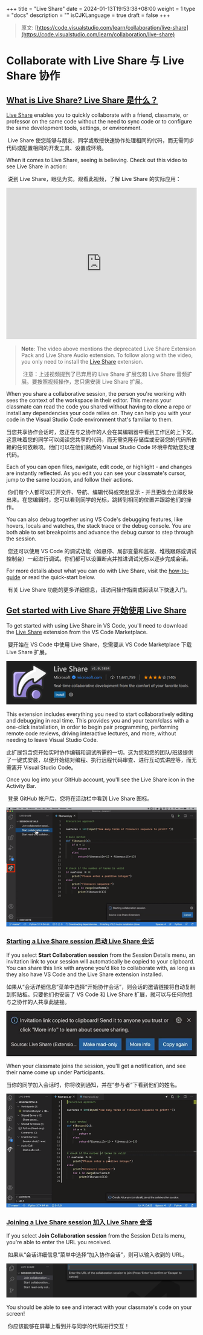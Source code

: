 +++
title = "Live Share"
date = 2024-01-13T19:53:38+08:00
weight = 1
type = "docs"
description = ""
isCJKLanguage = true
draft = false
+++

> 原文: [https://code.visualstudio.com/learn/collaboration/live-share](https://code.visualstudio.com/learn/collaboration/live-share)

# Collaborate with Live Share 与 Live Share 协作



## [What is Live Share? Live Share 是什么？](https://code.visualstudio.com/learn/collaboration/live-share#_what-is-live-share)

[Live Share](https://learn.microsoft.com/visualstudio/liveshare) enables you to quickly collaborate with a friend, classmate, or professor on the same code without the need to sync code or to configure the same development tools, settings, or environment.

​​​	Live Share 使您能够与朋友、同学或教授快速协作处理相同的代码，而无需同步代码或配置相同的开发工具、设置或环境。

When it comes to Live Share, seeing is believing. Check out this video to see Live Share in action:

​​​	说到 Live Share，眼见为实。观看此视频，了解 Live Share 的实际应用：

<iframe src="https://youtube.com/embed/A2ceblXTBBc?rel=0&amp;disablekb=0&amp;modestbranding=1&amp;showinfo=0" frameborder="0" allowfullscreen="" title="Collaborate with Live Share" style="box-sizing: border-box; font-family: &quot;Segoe UI&quot;, &quot;Helvetica Neue&quot;, Helvetica, Arial, sans-serif; width: 616.662px; max-width: 100%; height: 400px; color: rgb(36, 36, 36); font-size: 16px; font-style: normal; font-variant-ligatures: normal; font-variant-caps: normal; font-weight: 400; letter-spacing: normal; orphans: 2; text-align: start; text-indent: 0px; text-transform: none; widows: 2; word-spacing: 0px; -webkit-text-stroke-width: 0px; white-space: normal; background-color: rgb(255, 255, 255); text-decoration-thickness: initial; text-decoration-style: initial; text-decoration-color: initial;"></iframe>



> **Note**: The video above mentions the deprecated Live Share Extension Pack and Live Share Audio extension. To follow along with the video, you only need to install the [Live Share](https://marketplace.visualstudio.com/items?itemName=MS-vsliveshare.vsliveshare) extension.
>
> ​​​	注意：上述视频提到了已弃用的 Live Share 扩展包和 Live Share 音频扩展。要按照视频操作，您只需安装 Live Share 扩展。

When you share a collaborative session, the person you're working with sees the context of the workspace in their editor. This means your classmate can read the code you shared without having to clone a repo or install any dependencies your code relies on. They can help you with your code in the Visual Studio Code environment that's familiar to them.

​​​	当您共享协作会话时，您正在与之协作的人会在其编辑器中看到工作区的上下文。这意味着您的同学可以阅读您共享的代码，而无需克隆存储库或安装您的代码所依赖的任何依赖项。他们可以在他们熟悉的 Visual Studio Code 环境中帮助您处理代码。

Each of you can open files, navigate, edit code, or highlight - and changes are instantly reflected. As you edit you can see your classmate's cursor, jump to the same location, and follow their actions.

​​​	你们每个人都可以打开文件、导航、编辑代码或突出显示 - 并且更改会立即反映出来。在您编辑时，您可以看到同学的光标，跳转到相同的位置并跟踪他们的操作。

You can also debug together using VS Code's debugging features, like hovers, locals and watches, the stack trace or the debug console. You are both able to set breakpoints and advance the debug cursor to step through the session.

​​​	您还可以使用 VS Code 的调试功能（如悬停、局部变量和监视、堆栈跟踪或调试控制台）一起进行调试。你们都可以设置断点并推进调试光标以逐步完成会话。

For more details about what you can do with Live Share, visit the [how-to-guide](https://learn.microsoft.com/visualstudio/liveshare/use/install-live-share-visual-studio-code) or read the quick-start below.

​​​	有关 Live Share 功能的更多详细信息，请访问操作指南或阅读以下快速入门。

## [Get started with Live Share 开始使用 Live Share](https://code.visualstudio.com/learn/collaboration/live-share#_get-started-with-live-share)

To get started with using Live Share in VS Code, you'll need to download the [Live Share](https://marketplace.visualstudio.com/items?itemName=MS-vsliveshare.vsliveshare) extension from the VS Code Marketplace.

​​​	要开始在 VS Code 中使用 Live Share，您需要从 VS Code Marketplace 下载 Live Share 扩展。

![Live Share extension](./LiveShare_img/live-share-extension.png)

This extension includes everything you need to start collaboratively editing and debugging in real time. This provides you and your team/class with a one-click installation, in order to begin pair programming, performing remote code reviews, driving interactive lectures, and more, without needing to leave Visual Studio Code.

​​​	此扩展包含您开始实时协作编辑和调试所需的一切。这为您和您的团队/班级提供了一键式安装，以便开始结对编程、执行远程代码审查、进行互动式讲座等，而无需离开 Visual Studio Code。

Once you log into your GitHub account, you'll see the Live Share icon in the Activity Bar.

​​​	登录 GitHub 帐户后，您将在活动栏中看到 Live Share 图标。

![Live Share icon in the Activity Bar](./LiveShare_img/liveshare-icon.png)

### [Starting a Live Share session 启动 Live Share 会话](https://code.visualstudio.com/learn/collaboration/live-share#_starting-a-live-share-session)

If you select **Start Collaboration session** from the Session Details menu, an invitation link to your session will automatically be copied to your clipboard. You can share this link with anyone you'd like to collaborate with, as long as they also have VS Code and the Live Share extension installed.

​​​	如果从“会话详细信息”菜单中选择“开始协作会话”，则会话的邀请链接将自动复制到剪贴板。只要他们也安装了 VS Code 和 Live Share 扩展，就可以与任何你想与之协作的人共享此链接。

![Live Share invitation](./LiveShare_img/liveshare-invitation.png)

When your classmate joins the session, you'll get a notification, and see their name come up under Participants.

​​​	当你的同学加入会话时，你将收到通知，并在“参与者”下看到他们的姓名。

![Live Share joined](./LiveShare_img/liveshare-joined.png)

### [Joining a Live Share session 加入 Live Share 会话](https://code.visualstudio.com/learn/collaboration/live-share#_joining-a-live-share-session)

If you select **Join Collaboration session** from the Session Details menu, you're able to enter the URL you received.

​​​	如果从“会话详细信息”菜单中选择“加入协作会话”，则可以输入收到的 URL。

![Joining a Live Share session](./LiveShare_img/liveshare-join-session.png)

You should be able to see and interact with your classmate's code on your screen!

​​​	你应该能够在屏幕上看到并与同学的代码进行交互！
